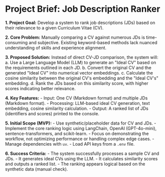 # Project Brief: Job Description Ranker

**1. Project Goal:**
Develop a system to rank job descriptions (JDs) based on their relevance to a given Curriculum Vitae (CV).

**2. Core Problem:**
Manually comparing a CV against numerous JDs is time-consuming and subjective. Existing keyword-based methods lack nuanced understanding of skills and experience alignment.

**3. Proposed Solution:**
Instead of direct CV-JD comparison, the system will:
    a. Use a Large Language Model (LLM) to generate an "Ideal CV" based on the requirements outlined in each JD.
    b. Convert the original CV and the generated "Ideal CV" into numerical vector embeddings.
    c. Calculate the cosine similarity between the original CV's embedding and the "Ideal CV's" embedding.
    d. Rank the JDs based on this similarity score, with higher scores indicating better relevance.

**4. Key Features:**
    - Input: One CV (Markdown format) and multiple JDs (Markdown format).
    - Processing: LLM-based ideal CV generation, text embedding, cosine similarity calculation.
    - Output: A ranked list of JDs (identifiers and scores) printed to the console.

**5. Initial Scope (MVP):**
    - Use synthetic/placeholder data for CV and JDs.
    - Implement the core ranking logic using LangChain, OpenAI (GPT-4o-mini), sentence-transformers, and scikit-learn.
    - Focus on demonstrating the workflow, not optimizing performance or handling complex edge cases.
    - Manage dependencies with `uv`.
    - Load API keys from a `.env` file.

**6. Success Criteria:**
    - The system successfully processes a sample CV and JDs.
    - It generates ideal CVs using the LLM.
    - It calculates similarity scores and outputs a ranked list.
    - The ranking appears logical based on the synthetic data (manual check).
